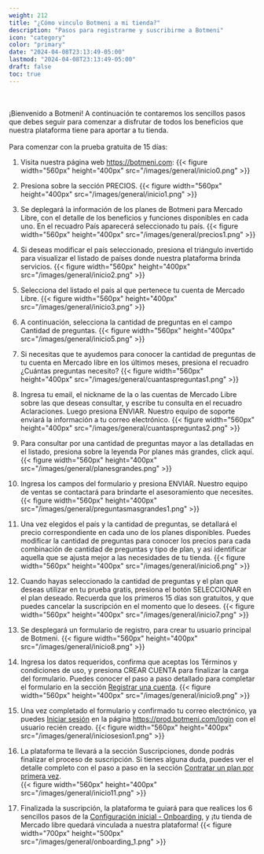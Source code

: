 ```yaml
---
weight: 212
title: "¿Cómo vinculo Botmeni a mi tienda?"
description: "Pasos para registrarme y suscribirme a Botmeni"
icon: "category"
color: "primary"
date: "2024-04-08T23:13:49-05:00"
lastmod: "2024-04-08T23:13:49-05:00"
draft: false
toc: true
---
```

<br></br>
¡Bienvenido a Botmeni!
A continuación te contaremos los sencillos pasos que debes seguir para comenzar a disfrutar de todos los beneficios que nuestra plataforma tiene para aportar a tu tienda. <br></br>
Para comenzar con la prueba gratuita de 15 días:
1. Visita nuestra página web <https://botmeni.com>:
{{< figure width="560px" height="400px" src="/images/general/inicio0.png" >}}
2. Presiona sobre la sección PRECIOS.
{{< figure width="560px" height="400px" src="/images/general/inicio1.png" >}}
3. Se deplegará la información de los planes de Botmeni para Mercado Libre, con el detalle de los beneficios y funciones disponibles en cada uno. En el recuadro País aparecerá seleccionado tu país. 
{{< figure width="560px" height="400px" src="/images/general/precios1.png" >}}
4. Si deseas modificar el país seleccionado, presiona el triángulo invertido para visualizar el listado de países donde nuestra plataforma brinda servicios.
{{< figure width="560px" height="400px" src="/images/general/inicio2.png" >}}

5. Selecciona del listado el país al que pertenece tu cuenta de Mercado Libre.
{{< figure width="560px" height="400px" src="/images/general/inicio3.png" >}}
6. A continuación, selecciona la cantidad de preguntas en el campo Cantidad de preguntas. 
{{< figure width="560px" height="400px" src="/images/general/inicio5.png" >}}
7. Si necesitas que te ayudemos para conocer la cantidad de preguntas de tu cuenta en Mercado libre en los últimos meses, presiona el recuadro ¿Cuántas preguntas necesito?
{{< figure width="560px" height="400px" src="/images/general/cuantaspreguntas1.png" >}}
8. Ingresa tu email, el nickname de la o las cuentas de Mercado Libre sobre las que deseas consultar, y escribe tu consulta en el recuadro Aclaraciones. Luego presiona ENVIAR. Nuestro equipo de soporte enviará la información a tu correo electrónico.
{{< figure width="560px" height="400px" src="/images/general/cuantaspreguntas2.png" >}}
9. Para consultar por una cantidad de preguntas mayor a las detalladas en el listado, presiona sobre la leyenda Por planes más grandes, click aquí. 
{{< figure width="560px" height="400px" src="/images/general/planesgrandes.png" >}}
10. Ingresa los campos del formulario y presiona ENVIAR. Nuestro equipo de ventas se contactará para brindarte el asesoramiento que necesites.
{{< figure width="560px" height="400px" src="/images/general/preguntasmasgrandes1.png" >}}
11. Una vez elegidos el país y la cantidad de preguntas, se detallará el precio correspondiente en cada uno de los planes disponibles. Puedes modificar la cantidad de preguntas para conocer los precios para cada combinación de cantidad de preguntas y tipo de plan, y así identificar aquella que se ajusta mejor a las necesidades de tu tienda. 
{{< figure width="560px" height="400px" src="/images/general/inicio6.png" >}}

12. Cuando hayas seleccionado la cantidad de preguntas y el plan que deseas utilizar en tu prueba gratis, presiona el botón SELECCIONAR en el plan deseado. Recuerda que los primeros 15 días son gratuitos, y que puedes cancelar la suscripción en el momento que lo desees.
{{< figure width="560px" height="400px" src="/images/general/inicio7.png" >}}
8. Se desplegará un formulario de registro, para crear tu usuario principal de Botmeni. 
{{< figure width="560px" height="400px" src="/images/general/inicio8.png" >}}
9. Ingresa los datos requeridos, confirma que aceptas los Términos y condiciones de uso, y presiona CREAR CUENTA para finalizar la carga del formulario. Puedes conocer el paso a paso detallado para completar el formulario en la sección [Registrar una cuenta](../Tu_Perfil/registrar_cuenta.md).
{{< figure width="560px" height="400px" src="/images/general/inicio9.png" >}}
10. Una vez completado  el formulario y confirmado tu correo electrónico, ya puedes [Iniciar sesión](../Tu_Perfil/Iniciar_sesión.md) en la página <https://prod.botmeni.com/login> con el usuario recién creado.
{{< figure width="560px" height="400px" src="/images/general/iniciosesion1.png" >}}
11. La plataforma te llevará a la sección Suscripciones, donde podrás finalizar el proceso de suscripción. Si tienes alguna duda, puedes ver el detalle completo con el paso a paso en la sección [Contratar un plan por primera vez](../Tu_Perfil/Contratar_primer_plan.md).  
{{< figure width="560px" height="400px" src="/images/general/inicio11.png" >}}
12. Finalizada la suscripción, la plataforma te guiará para que realices los 6 sencillos pasos de la [Configuración inicial - Onboarding](../Tu_Perfil/Onboarding.md), y ¡tu tienda de Mercado libre quedará vinculada a nuestra plataforma! 
{{< figure width="700px" height="500px" src="/images/general/onboarding_1.png" >}}